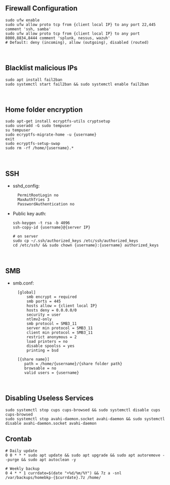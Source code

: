## Firewall Configuration
    sudo ufw enable
    sudo ufw allow proto tcp from {client local IP} to any port 22,445 comment 'ssh, samba'
    sudo ufw allow proto tcp from {client local IP} to any port 8000,8834,8444 comment 'splunk, nessus, wazuh'
    # Default: deny (incoming), allow (outgoing), disabled (routed)

<br>

## Blacklist malicious IPs
    sudo apt install fail2ban
    sudo systemctl start fail2ban && sudo systemctl enable fail2ban


<br>

## Home folder encryption
    
    sudo apt-get install ecryptfs-utils cryptsetup
    sudo useradd -G sudo tempuser
    su tempuser
    sudo ecryptfs-migrate-home -u {username}
    exit
    sudo ecryptfs-setup-swap
    sudo rm -rf /home/{username}.*

<br>

## SSH
- sshd_config:

        PermitRootLogin no
        MaxAuthTries 3
        PasswordAuthentication no

- Public key auth:

      ssh-keygen -t rsa -b 4096
      ssh-copy-id {username}@{server IP}

      # on server
      sudo cp ~/.ssh/authorized_keys /etc/ssh/authorized_keys
      cd /etc/ssh/ && sudo chown {username}:{username} authorized_keys
        
<br>

## SMB
- smb.conf:

        [global]
            smb encrypt = required
            smb ports = 445
            hosts allow = {client local IP}
            hosts deny = 0.0.0.0/0
            security = user
            ntlmv2-only
            smb protocol = SMB3_11
            server min protocol = SMB3_11
            client min protocol = SMB3_11
            restrict anonymous = 2
            load printers = no
            disable spoolss = yes
            printing = bsd
    
        [{share name}]
           path = /home/{username}/{share folder path}
           browsable = no
           valid users = {username}



<br>

## Disabling Useless Services
    sudo systemctl stop cups cups-browsed && sudo systemctl disable cups cups-browsed
    sudo systemctl stop avahi-daemon.socket avahi-daemon && sudo systemctl disable avahi-daemon.socket avahi-daemon

## Crontab
    # Daily update
    0 0 * * * sudo apt update && sudo apt upgrade && sudo apt autoremove --purge && sudo apt autoclean -y

    # Weekly backup
    0 4 * * 1 currdate=$(date "+%d/%m/%Y") && 7z a -snl /var/backups/homebkp-{$currdate}.7z /home/
